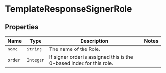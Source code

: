 

# TemplateResponseSignerRole



## Properties

| Name | Type | Description | Notes |
|------------ | ------------- | ------------- | -------------|
| `name` | ```String``` |  The name of the Role.  |  |
| `order` | ```Integer``` |  If signer order is assigned this is the 0-based index for this role.  |  |



